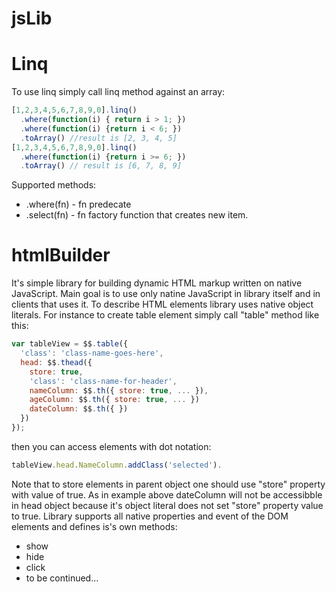 # jsLib
# Linq
To use linq simply call linq method against an array:
```javascript
[1,2,3,4,5,6,7,8,9,0].linq()
  .where(function(i) { return i > 1; })
  .where(function(i) {return i < 6; })
  .toArray() //result is [2, 3, 4, 5]
[1,2,3,4,5,6,7,8,9,0].linq()
  .where(function(i) {return i >= 6; })
  .toArray() // result is [6, 7, 8, 9]
```
Supported methods:
  * .where(fn) - fn predecate
  * .select(fn) - fn factory function that creates new item.

# htmlBuilder
It's simple library for building dynamic HTML markup written on native JavaScript.
Main goal is to use only natine JavaScript in library itself and in clients that uses it. 
To describe HTML elements library uses native object literals. For instance to create table element simply call "table" method like this:
```javascript
var tableView = $$.table({
  'class': 'class-name-goes-here',
  head: $$.thead({
    store: true,
    'class': 'class-name-for-header',
    nameColumn: $$.th({ store: true, ... }),
    ageColumn: $$.th({ store: true, ... })
    dateColumn: $$.th({ })
  })
});
```
then you can access elements with dot notation:
```javascript
tableView.head.NameColumn.addClass('selected').
```
Note that to store elements in parent object one should use "store" property with value of true. As in example above dateColumn will not be accessibble in head object because it's object literal does not set "store" property value to true.
Library supports all native properties and event of the DOM elements and defines is's own methods:
* show
* hide
* click
* to be continued...

